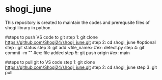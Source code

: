# shogi_june
This repository is created to maintain the codes and prerequsite files of shogi library in python.

#steps to push VS code to git
step 1: git clone https://github.com/Shogi24/shogi_june.git
step 2: cd shogi_june
#optional step : git status
step 3: git add <file_name>          #ex: detect.py
step 4: git commit -m "<message>"    #ex: file added
step 5: git push origin <branch>     #ex: main


#steps to pull git to VS code
step 1: git clone https://github.com/Shogi24/shogi_june.git
step 2: cd shogi_june
step 3: git pull 